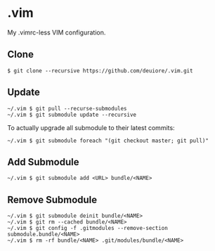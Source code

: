 .vim
====

My .vimrc-less VIM configuration.

Clone
-----
```
$ git clone --recursive https://github.com/deuiore/.vim.git
```

Update
------
```
~/.vim $ git pull --recurse-submodules
~/.vim $ git submodule update --recursive
```
To actually upgrade all submodule to their latest commits:
```
~/.vim $ git submodule foreach "(git checkout master; git pull)"
```

Add Submodule
-------------
```
~/.vim $ git submodule add <URL> bundle/<NAME>
```

Remove Submodule
----------------
```
~/.vim $ git submodule deinit bundle/<NAME>
~/.vim $ git rm --cached bundle/<NAME>
~/.vim $ git config -f .gitmodules --remove-section submodule.bundle/<NAME>
~/.vim $ rm -rf bundle/<NAME> .git/modules/bundle/<NAME>
```
